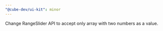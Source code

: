 ```yaml
---
"@cube-dev/ui-kit": minor
---
```


Change RangeSlider API to accept only array with two numbers as a value.
